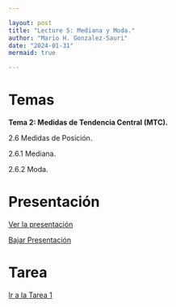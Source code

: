 ```yaml
---

layout: post
title: "Lecture 5: Mediana y Moda."
author: "Mario H. Gonzalez-Sauri"
date: "2024-01-31"
mermaid: true

---
```


<!--  FORMAT: https://github.com/adam-p/markdown-here/wiki/Markdown-Cheatsheet -->

# Temas


**Tema 2: Medidas de Tendencia Central (MTC).**


2.6 Medidas de Posición.

2.6.1 Mediana.

2.6.2 Moda.




# Presentación


[Ver la presentación](https://raw.githack.com/Wario84/MAT1409_DATA_ANALYSIS_I/master/_posts/lectures/4_MAT1409_05.html)


<a href="https://github.com/Wario84/MAT1409_DATA_ANALYSIS_I/blob/master/_posts/lectures/4_MAT1409_05.html" download>
  Bajar Presentación
</a>

# Tarea

[Ir a la Tarea 1](https://docs.google.com/forms/d/e/1FAIpQLSe0-eP-MB6ez1vntlZ3F9oNOja9ksRu2rvgtGJxqi5b0YOl1A)

